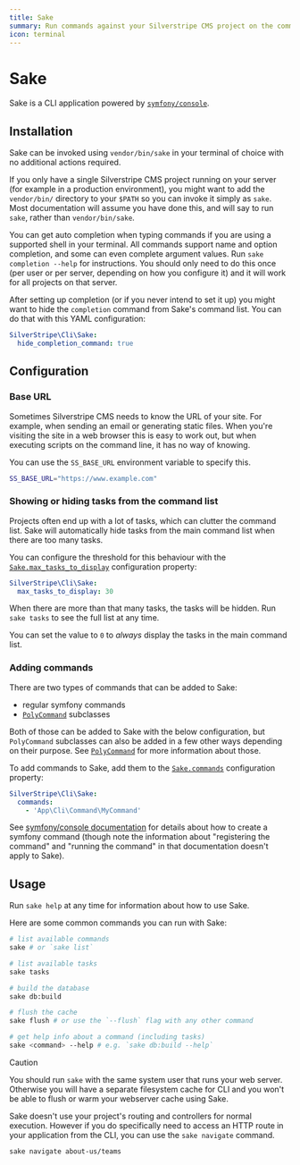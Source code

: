 ```yaml
---
title: Sake
summary: Run commands against your Silverstripe CMS project on the command line
icon: terminal
---
```


# Sake

Sake is a CLI application powered by [`symfony/console`](https://symfony.com/doc/current/console.html).

## Installation

Sake can be invoked using `vendor/bin/sake` in your terminal of choice with no additional actions required.

If you only have a single Silverstripe CMS project running on your server (for example in a production environment), you might want to add the `vendor/bin/` directory to your `$PATH` so you can invoke it simply as `sake`. Most documentation will assume you have done this, and will say to run `sake`, rather than `vendor/bin/sake`.

You can get auto completion when typing commands if you are using a supported shell in your terminal. All commands support name and option completion, and some can even complete argument values. Run `sake completion --help` for instructions. You should only need to do this once (per user or per server, depending on how you configure it) and it will work for all projects on that server.

After setting up completion (or if you never intend to set it up) you might want to hide the `completion` command from Sake's command list. You can do that with this YAML configuration:

```yml
SilverStripe\Cli\Sake:
  hide_completion_command: true
```

## Configuration

### Base URL

Sometimes Silverstripe CMS needs to know the URL of your site. For example, when sending an email or generating static
files. When you're visiting the site in a web browser this is easy to work out, but when executing scripts on the
command line, it has no way of knowing.

You can use the `SS_BASE_URL` environment variable to specify this.

```bash
SS_BASE_URL="https://www.example.com"
```

### Showing or hiding tasks from the command list

Projects often end up with a lot of tasks, which can clutter the command list. Sake will automatically hide tasks from the main command list when there are too many tasks.

You can configure the threshold for this behaviour with the [`Sake.max_tasks_to_display`](api:SilverStripe\Cli\Sake->max_tasks_to_display) configuration property:

```yml
SilverStripe\Cli\Sake:
  max_tasks_to_display: 30
```

When there are more than that many tasks, the tasks will be hidden. Run `sake tasks` to see the full list at any time.

You can set the value to `0` to *always* display the tasks in the main command list.

### Adding commands

There are two types of commands that can be added to Sake:

- regular symfony commands
- [`PolyCommand`](api:SilverStripe\PolyExecution\PolyCommand) subclasses

Both of those can be added to Sake with the below configuration, but `PolyCommand` subclasses can also be added in a few other ways depending on their purpose. See [`PolyCommand`](/developer_guides/cli/polycommand) for more information about those.

To add commands to Sake, add them to the [`Sake.commands`](api:SilverStripe\Cli\Sake->commands) configuration property:

```yml
SilverStripe\Cli\Sake:
  commands:
    - 'App\Cli\Command\MyCommand'
```

See [symfony/console documentation](https://symfony.com/doc/current/console.html#creating-a-command) for details about how to create a symfony command (though note the information about "registering the command" and "running the command" in that documentation doesn't apply to Sake).

## Usage

Run `sake help` at any time for information about how to use Sake.

Here are some common commands you can run with Sake:

```bash
# list available commands
sake # or `sake list`

# list available tasks
sake tasks

# build the database
sake db:build

# flush the cache
sake flush # or use the `--flush` flag with any other command

# get help info about a command (including tasks)
sake <command> --help # e.g. `sake db:build --help`
```

> [!CAUTION]
> You should run `sake` with the same system user that runs your web server. Otherwise you will have a separate filesystem cache for CLI and you won't be able to flush or warm your webserver cache using Sake.

Sake doesn't use your project's routing and controllers for normal execution. However if you do specifically need to access an HTTP route in your application from the CLI, you can use the `sake navigate` command.

```bash
sake navigate about-us/teams
```
